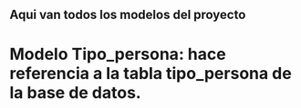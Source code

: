 ## Aqui van todos los modelos del proyecto

# Modelo Tipo_persona: hace referencia a la tabla tipo_persona de la base de datos.

